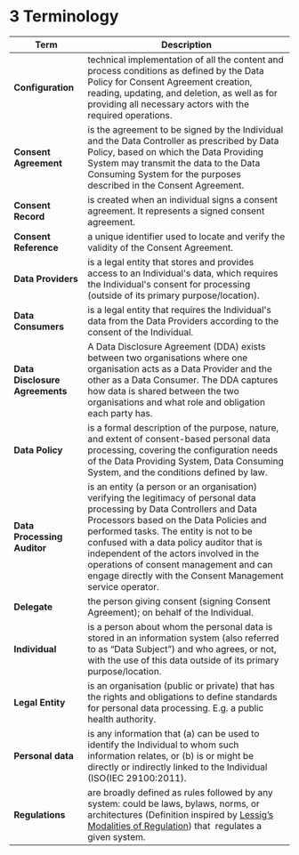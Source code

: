 # 3 Terminology

| **Term**                       | **Description**                                                                                                                                                                                                                                                                                                                                                                                              |
| ------------------------------ | ------------------------------------------------------------------------------------------------------------------------------------------------------------------------------------------------------------------------------------------------------------------------------------------------------------------------------------------------------------------------------------------------------------ |
| **Configuration**              | technical implementation of all the content and process conditions as defined by the Data Policy for Consent Agreement creation, reading, updating, and deletion, as well as for providing all necessary actors with the required operations.                                                                                                                                                                |
| **Consent Agreement**          | is the agreement to be signed by the Individual and the Data Controller as prescribed by Data Policy, based on which the Data Providing System may transmit the data to the Data Consuming System for the purposes described in the Consent Agreement.                                                                                                                                                       |
| **Consent Record**             | is created when an individual signs a consent agreement. It represents a signed consent agreement.                                                                                                                                                                                                                                                                                                           |
| **Consent Reference**          | a unique identifier used to locate and verify the validity of the Consent Agreement.                                                                                                                                                                                                                                                                                                                         |
| **Data Providers**             | is a legal entity that stores and provides access to an Individual's data, which requires the Individual's consent for processing (outside of its primary purpose/location).                                                                                                                                                                                                                                 |
| **Data Consumers**             | is a legal entity that requires the Individual's data from the Data Providers according to the consent of the Individual.                                                                                                                                                                                                                                                                                    |
| **Data Disclosure Agreements** | A Data Disclosure Agreement (DDA) exists between two organisations where one organisation acts as a Data Provider and the other as a Data Consumer. The DDA captures how data is shared between the two organisations and what role and obligation each party has.                                                                                                                                           |
| **Data Policy**                | is a formal description of the purpose, nature, and extent of consent-based personal data processing, covering the configuration needs of the Data Providing System, Data Consuming System, and the conditions defined by law.                                                                                                                                                                               |
| **Data Processing Auditor**    | is an entity (a person or an organisation) verifying the legitimacy of personal data processing by Data Controllers and Data Processors based on the Data Policies and performed tasks. The entity is not to be confused with a data policy auditor that is independent of the actors involved in the operations of consent management and can engage directly with the Consent Management service operator. |
| **Delegate**                   | the person giving consent (signing Consent Agreement); on behalf of the Individual.                                                                                                                                                                                                                                                                                                                          |
| **Individual**                 | is a person about whom the personal data is stored in an information system (also referred to as “Data Subject”) and who agrees, or not, with the use of this data outside of its primary purpose/location.                                                                                                                                                                                                  |
| **Legal Entity**               | is an organisation (public or private) ​that has the rights and obligations to define standards for personal data processing. E.g. a public health authority.                                                                                                                                                                                                                                                |
| **Personal data**              | is any information that (a) can be used to identify the Individual to whom such information relates, or (b) is or might be directly or indirectly linked to the Individual (ISO(IEC 29100:2011).                                                                                                                                                                                                             |
| **Regulations**                | are broadly defined as rules followed by any system: could be laws, bylaws, ​norms, or architectures (Definition inspired by [Lessig’s Modalities of Regulation](https://lessig.org/images/resources/1999-Code.pdf)) that ​ regulates a given system.                                                                                                                                                        |
